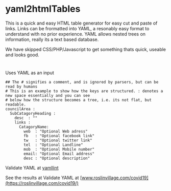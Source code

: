 # yaml2htmlTables
This is a quick and easy HTML table generator for easy cut and paste of links.
Links can be frormatted into YAML, a resonably easy format to understand with no prior experience.
YAML allows nested trees on information, really its a text based database.

We have skipped CSS/PHP/Javascript to get something thats quick, useable and looks good.

#
Uses YAML as an input

```console
## The # signifies a comment, and is ignored by parsers, but can be read by humans
# This is an example to show how the keys are structured. : denotes a new space essentially and you can see
# below how the structure becomes a tree, i.e. its not flat, but readable.
councilArea : 
  SubCatagoryHeading :
    desc  : ""
    links : 
      CatagoryName:
        web  : "Optional Web adress"
        fb   : "Optional facebook link"
        tw   : "Optional twitter link"
        tel  : "Optional Landline"
        mob  : "Optional Mobile number"
        email: "Optional Email address"
        desc : "Optional description"
```
Validate YAML at [yamllint](http://www.yamllint.com)

See the results at Validate YAML at [www.roslinvillage.com/covid19](https://roslinvillage.com/covid19/)
